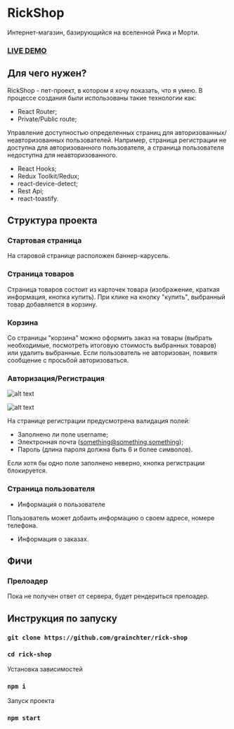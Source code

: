 # RickShop

Интернет-магазин, базирующийся на вселенной Рика и Морти.

### [LIVE DEMO](https://rick-shop.herokuapp.com/rick-shop/)

## Для чего нужен?

RickShop - пет-проект, в котором я хочу показать, что я умею. В процессе создания были использованы такие технологии как: 

- React Router;
- Private/Public route;

Управление доступностью определенных страниц для авторизованных/неавторизованных пользователей. Например, страница регистрации не доступна для авторизованного пользователя, а страница пользователя недоступна для неавторизованного.

- React Hooks;
- Redux Toolkit/Redux;
- react-device-detect;
- Rest Api;
- react-toastify.

## Структура проекта

### Стартовая страница

На старовой странице расположен баннер-карусель.

### Страница товаров

Страница товаров состоит из карточек товара (изображение, краткая информация, кнопка купить). При клике на кнопку "купить", выбранный товар добавляется в корзину.

### Корзина

Со страницы "корзина" можно оформить заказ на товары (выбрать необходимые, посмотреть итоговую стоимость выбранных товаров) или удалить выбранные.
Если пользователь не авторизован, появитя сообщение с просьбой авторизоваться. 

### Авторизация/Регистрация

![alt text](https://i.ibb.co/vVn9ttf/auth.png)

![alt text](https://i.ibb.co/7zZqDBM/reg.png)

На странице регистрации предусмотрена валидация полей:

- Заполнено ли поле username;
- Электронная почта (something@something.something);
- Пароль (длина пароля должна быть 6 и более символов).

Если хотя бы одно поле заполнено неверно, кнопка регистрации блокируется.

### Страница пользователя

- Информация о пользователе

Пользователь может добаить информацию о своем адресе, номере телефона.

- Информация о заказах.

## Фичи

### Прелоадер

Пока не получен ответ от сервера, будет рендериться прелоадер.

## Инструкция по запуску

### `git clone https://github.com/grainchter/rick-shop`

### `cd rick-shop`

Установка зависимостей

### `npm i`

Запуск проекта

### `npm start`




